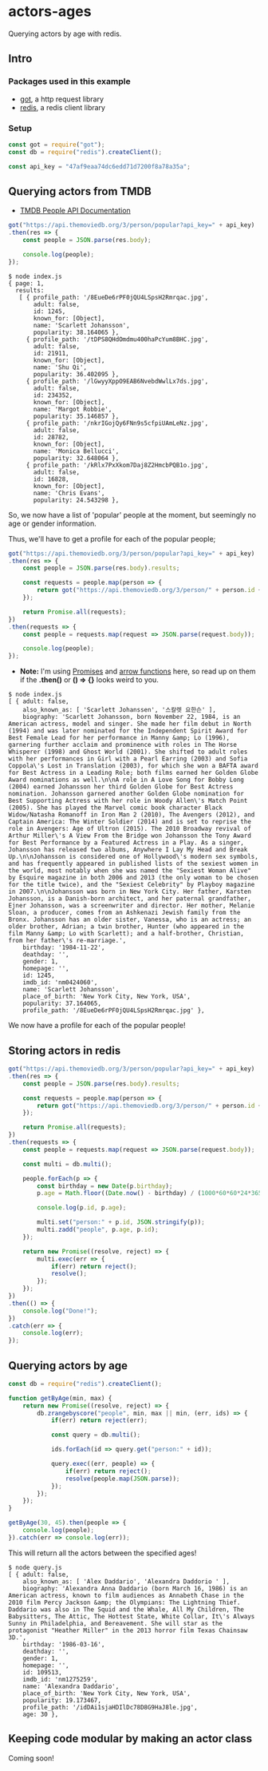 # actors-ages
Querying actors by age with redis.

## Intro

### Packages used in this example

* [got](https://www.npmjs.com/package/got), a http request library
* [redis](https://www.npmjs.com/package/redis), a redis client library

### Setup

``` javascript
const got = require("got");
const db = require("redis").createClient();

const api_key = "47af9eaa74dc6edd71d7200f8a78a35a";
```

## Querying actors from TMDB

* [TMDB People API Documentation](https://developers.themoviedb.org/3/people/)

``` javascript
got("https://api.themoviedb.org/3/person/popular?api_key=" + api_key)
.then(res => {
	const people = JSON.parse(res.body);

	console.log(people);
});
```

```
$ node index.js
{ page: 1,
  results:
   [ { profile_path: '/8EueDe6rPF0jQU4LSpsH2Rmrqac.jpg',
       adult: false,
       id: 1245,
       known_for: [Object],
       name: 'Scarlett Johansson',
       popularity: 38.164065 },
     { profile_path: '/tDPS8QHdOmdmu400haPcYum8BHC.jpg',
       adult: false,
       id: 21911,
       known_for: [Object],
       name: 'Shu Qi',
       popularity: 36.402095 },
     { profile_path: '/lGwyyXppO9EAB6NvebdWwlLx7ds.jpg',
       adult: false,
       id: 234352,
       known_for: [Object],
       name: 'Margot Robbie',
       popularity: 35.146857 },
     { profile_path: '/nkrIGojQy6FNn9s5cfpiUAmLeNz.jpg',
       adult: false,
       id: 28782,
       known_for: [Object],
       name: 'Monica Bellucci',
       popularity: 32.648064 },
     { profile_path: '/kRlx7PxXkom7Daj8Z2HmcbPQB1o.jpg',
       adult: false,
       id: 16828,
       known_for: [Object],
       name: 'Chris Evans',
       popularity: 24.543298 },
```

So, we now have a list of 'popular' people at the moment, but seemingly no age or gender information.

Thus, we'll have to get a profile for each of the popular people;

``` javascript
got("https://api.themoviedb.org/3/person/popular?api_key=" + api_key)
.then(res => {
	const people = JSON.parse(res.body).results;

	const requests = people.map(person => {
		return got("https://api.themoviedb.org/3/person/" + person.id + "?api_key=" + api_key);
	});

	return Promise.all(requests);
})
.then(requests => {
	const people = requests.map(request => JSON.parse(request.body));

	console.log(people);
});
```

* **Note:** I'm using [Promises](https://developer.mozilla.org/en/docs/Web/JavaScript/Reference/Global_Objects/Promise) and [arrow functions](https://developer.mozilla.org/en/docs/Web/JavaScript/Reference/Functions/Arrow_functions) here, so read up on them if the **.then()** or **() => {}** looks weird to you.

```
$ node index.js
[ { adult: false,
    also_known_as: [ 'Scarlett Johanssen', '스칼렛 요한슨' ],
    biography: 'Scarlett Johansson, born November 22, 1984, is an American actress, model and singer. She made her film debut in North (1994) and was later nominated for the Independent Spirit Award for Best Female Lead for her performance in Manny &amp; Lo (1996), garnering further acclaim and prominence with roles in The Horse Whisperer (1998) and Ghost World (2001). She shifted to adult roles with her performances in Girl with a Pearl Earring (2003) and Sofia Coppola\'s Lost in Translation (2003), for which she won a BAFTA award for Best Actress in a Leading Role; both films earned her Golden Globe Award nominations as well.\n\nA role in A Love Song for Bobby Long (2004) earned Johansson her third Golden Globe for Best Actress nomination. Johansson garnered another Golden Globe nomination for Best Supporting Actress with her role in Woody Allen\'s Match Point (2005). She has played the Marvel comic book character Black Widow/Natasha Romanoff in Iron Man 2 (2010), The Avengers (2012), and Captain America: The Winter Soldier (2014) and is set to reprise the role in Avengers: Age of Ultron (2015). The 2010 Broadway revival of Arthur Miller\'s A View From the Bridge won Johansson the Tony Award for Best Performance by a Featured Actress in a Play. As a singer, Johansson has released two albums, Anywhere I Lay My Head and Break Up.\n\nJohansson is considered one of Hollywood\'s modern sex symbols, and has frequently appeared in published lists of the sexiest women in the world, most notably when she was named the "Sexiest Woman Alive" by Esquire magazine in both 2006 and 2013 (the only woman to be chosen for the title twice), and the "Sexiest Celebrity" by Playboy magazine in 2007.\n\nJohansson was born in New York City. Her father, Karsten Johansson, is a Danish-born architect, and her paternal grandfather, Ejner Johansson, was a screenwriter and director. Her mother, Melanie Sloan, a producer, comes from an Ashkenazi Jewish family from the Bronx. Johansson has an older sister, Vanessa, who is an actress; an older brother, Adrian; a twin brother, Hunter (who appeared in the film Manny &amp; Lo with Scarlett); and a half-brother, Christian, from her father\'s re-marriage.',
    birthday: '1984-11-22',
    deathday: '',
    gender: 1,
    homepage: '',
    id: 1245,
    imdb_id: 'nm0424060',
    name: 'Scarlett Johansson',
    place_of_birth: 'New York City, New York, USA',
    popularity: 37.164065,
    profile_path: '/8EueDe6rPF0jQU4LSpsH2Rmrqac.jpg' },
```

We now have a profile for each of the popular people!

## Storing actors in redis

``` javascript
got("https://api.themoviedb.org/3/person/popular?api_key=" + api_key)
.then(res => {
	const people = JSON.parse(res.body).results;

	const requests = people.map(person => {
		return got("https://api.themoviedb.org/3/person/" + person.id + "?api_key=" + api_key);
	});

	return Promise.all(requests);
})
.then(requests => {
	const people = requests.map(request => JSON.parse(request.body));

	const multi = db.multi();

	people.forEach(p => {
		const birthday = new Date(p.birthday);
		p.age = Math.floor((Date.now() - birthday) / (1000*60*60*24*365.25));

		console.log(p.id, p.age);

		multi.set("person:" + p.id, JSON.stringify(p));
		multi.zadd("people", p.age, p.id);
	});

	return new Promise((resolve, reject) => {
		multi.exec(err => {
			if(err) return reject();
			resolve();
		});
	});
})
.then(() => {
	console.log("Done!");
})
.catch(err => {
	console.log(err);
});
```

## Querying actors by age

``` javascript
const db = require("redis").createClient();

function getByAge(min, max) {
	return new Promise((resolve, reject) => {
		db.zrangebyscore("people", min, max || min, (err, ids) => {
			if(err) return reject(err);

			const query = db.multi();

			ids.forEach(id => query.get("person:" + id));

			query.exec((err, people) => {
				if(err) return reject();
				resolve(people.map(JSON.parse));
			});
		});
	});
}

getByAge(30, 45).then(people => {
	console.log(people);
}).catch(err => console.log(err));
```

This will return all the actors between the specified ages!

```
$ node query.js
[ { adult: false,
    also_known_as: [ 'Alex Daddario', 'Alexandra Daddorio ' ],
    biography: 'Alexandra Anna Daddario (born March 16, 1986) is an American actress, known to film audiences as Annabeth Chase in the 2010 film Percy Jackson &amp; the Olympians: The Lightning Thief. Daddario was also in The Squid and the Whale, All My Children, The Babysitters, The Attic, The Hottest State, White Collar, It\'s Always Sunny in Philadelphia, and Bereavement. She will star as the protagonist "Heather Miller" in the 2013 horror film Texas Chainsaw 3D.',
    birthday: '1986-03-16',
    deathday: '',
    gender: 1,
    homepage: '',
    id: 109513,
    imdb_id: 'nm1275259',
    name: 'Alexandra Daddario',
    place_of_birth: 'New York City, New York, USA',
    popularity: 19.173467,
    profile_path: '/idDAi1sjaHDIlDc78D8G9HaJ8le.jpg',
    age: 30 },

```

## Keeping code modular by making an actor class

Coming soon!
